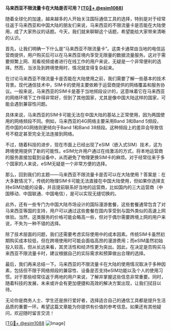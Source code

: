 **马来西亚不限流量卡在大陆是否可用？[[TG💪+ @esim1088](https://t.me/s/esim1088)]**

随着全球化的加速，越来越多的人开始关注国际通信工具的选择，特别是对于经常往返于马来西亚和中国大陆的朋友们来说，马来西亚的不限流量卡是否能在大陆使用，成了大家热议的话题。今天，我们就来聊聊这个话题，希望能给大家带来清晰的认识。

首先，让我们明确一下什么是“马来西亚不限流量卡”。这类卡通常由当地的电信运营商提供，用户购买后可以在马来西亚境内享受无限量的数据流量服务。这对于需要频繁上网、观看视频或者进行在线工作的用户来说，无疑是一个非常便利的选择。然而，当涉及到跨境使用时，情况就变得复杂起来。

在讨论马来西亚不限流量卡是否能在大陆使用之前，我们需要了解一些基本的技术背景。现代通信技术中，SIM卡的使用主要依赖于运营商提供的网络覆盖和服务协议。一般来说，马来西亚的SIM卡是基于当地频段设计的，这意味着它在马来西亚的网络环境下工作得非常好，但到了其他国家，尤其是像中国大陆这样的国家，可能会遇到兼容性问题。

具体来说，马来西亚的SIM卡可能无法在中国大陆的基站上正常使用，因为两国使用的网络频段不同。例如，马来西亚的4G网络主要采用Band 3和Band 5频段，而中国的4G网络则更倾向于Band 1和Band 38频段。这种频段上的差异会导致信号不稳定甚至完全无法连接到网络。

不过，随着科技的进步，现在市面上已经出现了eSIM（嵌入式SIM）技术，这为跨境使用提供了新的可能性。eSIM允许用户通过在线激活的方式，将本地运营商的服务直接加载到设备中，从而避免了物理更换SIM卡的麻烦。对于经常往来于多个国家的人来说，eSIM无疑是一个非常方便的选择。

那么，回到我们的主题——马来西亚不限流量卡是否可以在大陆使用？答案是：在大多数情况下，传统的物理SIM卡可能无法直接在中国大陆使用，但如果你选择支持eSIM功能的设备，并且提前联系好当地的运营商，比如国内的三大运营商（中国移动、中国联通、中国电信），是可以实现无缝切换的。

此外，还有一些专门为中国大陆市场设计的国际漫游套餐，这些套餐通常包含了对马来西亚等国的支持，用户可以通过这些套餐在国内享受到与国外类似的高速上网体验。当然，这类服务的价格可能会略高一些，但对于偶尔需要跨境上网的用户来说，不失为一种不错的选择。

除了技术层面的问题，我们还需要考虑实际使用中的成本因素。传统SIM卡虽然初期购买成本较低，但在跨境使用时可能会面临高昂的漫游费用；而eSIM虽然初始投入较高，但从长远来看，其灵活性和经济性更为突出。因此，在决定是否购买马来西亚不限流量卡时，建议根据自己的实际需求和预算做出合理的选择。

最后，我们再来总结一下。马来西亚的不限流量卡在大陆的使用情况取决于多种因素，包括但不限于网络频段的兼容性、设备是否支持eSIM功能以及个人的使用习惯。对于那些经常往返于两地的用户来说，了解并掌握这些信息非常重要。同时，随着科技的发展，未来或许会有更加便捷和高效的解决方案出现，让我们拭目以待。

无论你是商务人士、学生还是旅行爱好者，选择适合自己的通信工具都是提升生活品质的重要一环。希望这篇文章能为你提供有价值的参考信息。如果还有其他疑问，欢迎随时留言交流！

[[TG💪+ @esim1088](https://t.me/s/esim1088) ![Image](https://i.postimg.cc/4NQfJmqS/Snipaste-2025-05-13-00-14-12.png)]